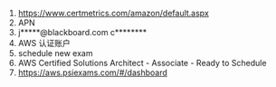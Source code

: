 1. https://www.certmetrics.com/amazon/default.aspx
2. APN
3. j*****@blackboard.com c********
4. AWS 认证账户
5. schedule new exam
6. AWS Certified Solutions Architect - Associate - Ready to Schedule
7. https://aws.psiexams.com/#/dashboard
